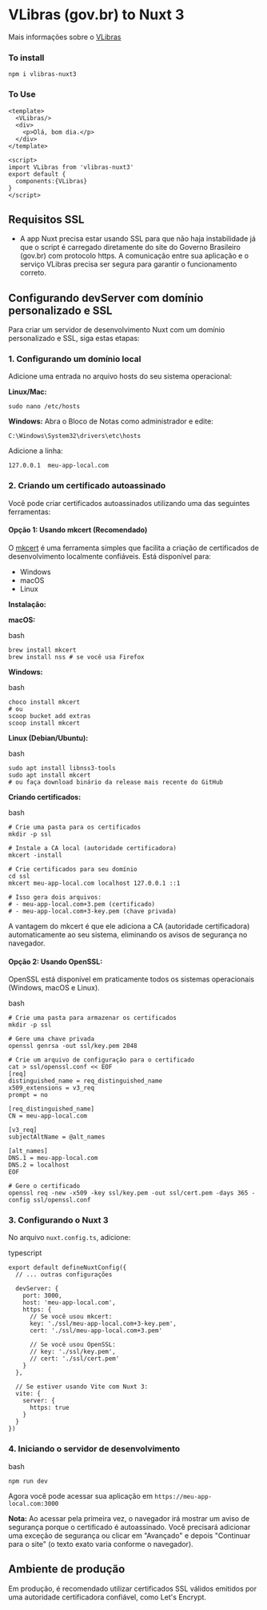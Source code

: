 VLibras (gov.br) to Nuxt 3
==========================

Mais informações sobre o [VLibras](https://vlibras.gov.br/)

### To install

```
npm i vlibras-nuxt3
```

### To Use

```
<template>
  <VLibras/>
  <div>
    <p>Olá, bom dia.</p>
  </div>
</template>

<script>
import VLibras from 'vlibras-nuxt3'
export default {
  components:{VLibras}
}
</script>
```

Requisitos SSL
--------------

-   A app Nuxt precisa estar usando SSL para que não haja instabilidade já que o script é carregado diretamente do site do Governo Brasileiro (gov.br) com protocolo https. A comunicação entre sua aplicação e o serviço VLibras precisa ser segura para garantir o funcionamento correto.

Configurando devServer com domínio personalizado e SSL
------------------------------------------------------

Para criar um servidor de desenvolvimento Nuxt com um domínio personalizado e SSL, siga estas etapas:

### 1\. Configurando um domínio local

Adicione uma entrada no arquivo hosts do seu sistema operacional:

**Linux/Mac:**

```
sudo nano /etc/hosts
```

**Windows:** Abra o Bloco de Notas como administrador e edite:

```
C:\Windows\System32\drivers\etc\hosts
```

Adicione a linha:

```
127.0.0.1  meu-app-local.com
```

### 2\. Criando um certificado autoassinado

Você pode criar certificados autoassinados utilizando uma das seguintes ferramentas:

#### Opção 1: Usando mkcert (Recomendado)

O [mkcert](https://github.com/FiloSottile/mkcert) é uma ferramenta simples que facilita a criação de certificados de desenvolvimento localmente confiáveis. Está disponível para:

-   Windows
-   macOS
-   Linux

**Instalação:**

**macOS:**

bash

```
brew install mkcert
brew install nss # se você usa Firefox
```

**Windows:**

bash

```
choco install mkcert
# ou
scoop bucket add extras
scoop install mkcert
```

**Linux (Debian/Ubuntu):**

bash

```
sudo apt install libnss3-tools
sudo apt install mkcert
# ou faça download binário da release mais recente do GitHub
```

**Criando certificados:**

bash

```
# Crie uma pasta para os certificados
mkdir -p ssl

# Instale a CA local (autoridade certificadora)
mkcert -install

# Crie certificados para seu domínio
cd ssl
mkcert meu-app-local.com localhost 127.0.0.1 ::1

# Isso gera dois arquivos:
# - meu-app-local.com+3.pem (certificado)
# - meu-app-local.com+3-key.pem (chave privada)
```

A vantagem do mkcert é que ele adiciona a CA (autoridade certificadora) automaticamente ao seu sistema, eliminando os avisos de segurança no navegador.

#### Opção 2: Usando OpenSSL:

OpenSSL está disponível em praticamente todos os sistemas operacionais (Windows, macOS e Linux).

bash

```
# Crie uma pasta para armazenar os certificados
mkdir -p ssl

# Gere uma chave privada
openssl genrsa -out ssl/key.pem 2048

# Crie um arquivo de configuração para o certificado
cat > ssl/openssl.conf << EOF
[req]
distinguished_name = req_distinguished_name
x509_extensions = v3_req
prompt = no

[req_distinguished_name]
CN = meu-app-local.com

[v3_req]
subjectAltName = @alt_names

[alt_names]
DNS.1 = meu-app-local.com
DNS.2 = localhost
EOF

# Gere o certificado
openssl req -new -x509 -key ssl/key.pem -out ssl/cert.pem -days 365 -config ssl/openssl.conf
```

### 3\. Configurando o Nuxt 3

No arquivo `nuxt.config.ts`, adicione:

typescript

```
export default defineNuxtConfig({
  // ... outras configurações

  devServer: {
    port: 3000,
    host: 'meu-app-local.com',
    https: {
      // Se você usou mkcert:
      key: './ssl/meu-app-local.com+3-key.pem',
      cert: './ssl/meu-app-local.com+3.pem'

      // Se você usou OpenSSL:
      // key: './ssl/key.pem',
      // cert: './ssl/cert.pem'
    }
  },

  // Se estiver usando Vite com Nuxt 3:
  vite: {
    server: {
      https: true
    }
  }
})
```

### 4\. Iniciando o servidor de desenvolvimento

bash

```
npm run dev
```

Agora você pode acessar sua aplicação em `https://meu-app-local.com:3000`

**Nota:** Ao acessar pela primeira vez, o navegador irá mostrar um aviso de segurança porque o certificado é autoassinado. Você precisará adicionar uma exceção de segurança ou clicar em "Avançado" e depois "Continuar para o site" (o texto exato varia conforme o navegador).

Ambiente de produção
--------------------

Em produção, é recomendado utilizar certificados SSL válidos emitidos por uma autoridade certificadora confiável, como Let's Encrypt.